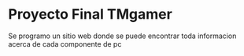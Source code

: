 # Proyecto Final TMgamer

Se programo un sitio web donde se puede encontrar toda informacion acerca de cada componente de pc